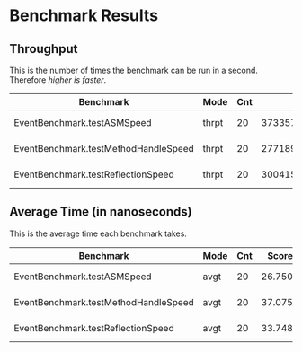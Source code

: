 Benchmark Results
=================

## Throughput
This is the number of times the benchmark can be run in a second. Therefore _higher is faster_.

| Benchmark                             | Mode  | Cnt | Score         | Error         | Units |
|---------------------------------------|-------|-----|--------------:|---------------|-------|
| EventBenchmark.testASMSpeed           | thrpt |  20 |  37335742.097 | ± 796662.074 | ops/s |
| EventBenchmark.testMethodHandleSpeed  | thrpt |  20 |  27718913.782 | ± 255360.919 | ops/s |
| EventBenchmark.testReflectionSpeed    | thrpt |  20 |  30041530.671 | ± 213043.196 | ops/s |

## Average Time (in nanoseconds)
This is the average time each benchmark takes. 

| Benchmark                             | Mode | Cnt | Score  | Error   | Units |
|---------------------------------------|------|-----|-------:|---------|-------|
| EventBenchmark.testASMSpeed           | avgt | 20  | 26.750 | ± 0.284 | ns/op |
| EventBenchmark.testMethodHandleSpeed  | avgt | 20  | 37.075 | ± 1.752 | ns/op |
| EventBenchmark.testReflectionSpeed    | avgt | 20  | 33.748 | ± 0.761 | ns/op |
